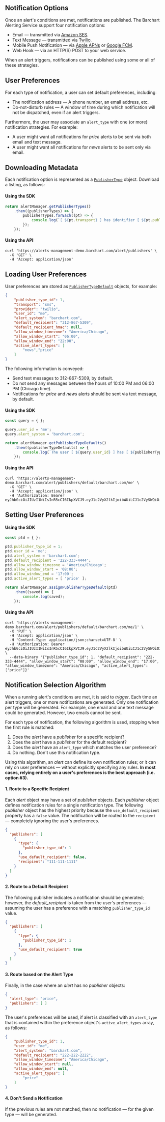 ## Notification Options

Once an alert's conditions are met, notifications are published. The Barchart Alerting Service support four notification options:

* Email — transmitted via [Amazon SES](https://aws.amazon.com/ses/).
* Text Message — transmitted via [Twilio](https://www.twilio.com/).
* Mobile Push Notification — via [Apple APNs](https://en.wikipedia.org/wiki/Apple_Push_Notification_service) or [Google FCM](https://firebase.google.com/docs/cloud-messaging).
* Web Hook — via an HTTP(S) POST to your web service.

When an alert triggers, notifications can be published using some or all of these strategies.

## User Preferences

For each type of notification, a user can set default preferences, including:

* The notification address — A phone number, an email address, etc.
* Do-not-disturb rules — A window of time during which notification will not be dispatched, even if an alert triggers.

Furthermore, the user may associate an ```alert_type``` with one (or more) notification strategies. For example:

* A user might want all notifications for _price_ alerts to be sent via both email and text message. 
* A user might want all notifications for _news_ alerts to be sent only via email.

## Downloading Metadata

Each notification option is represented as a [```PublisherType```](/content/sdk/lib-data?id=schemapublishertype) object. Download a listing, as follows:

#### Using the SDK

```js
return alertManager.getPublisherTypes()
	.then((publisherTypes) => {
		publisherTypes.forEach((pt) => {
			console.log(`[ ${pt.transport} ] has identifier [ ${pt.publisher_type_id} ]`);	
		});	
	});
```

#### Using the API

```shell
curl 'https://alerts-management-demo.barchart.com/alert/publishers' \ 
  -X 'GET' \
  -H 'Accept: application/json'
```

## Loading User Preferences

User preferences are stored as [```PublisherTypeDefault```](/content/sdk/lib-data?id=schemapublishertypedefault) objects, for example:

```json
{
	"publisher_type_id": 1,
	"transport": "sms",
	"provider": "twilio",
	"user_id": "me",
	"alert_system": "barchart.com",
	"default_recipient": "312-867-5309",
	"default_recipient_hmac": null,
	"allow_window_timezone": "America/Chicago",
	"allow_window_start": "06:00",
	"allow_window_end": "22:00",
	"active_alert_types": [
		"news","price"
	]
}
```

The following information is conveyed:

* Send text messages to 312-867-5309, by default.
* Do not send any messages between the hours of 10:00 PM and 06:00 PM (Chicago time).
* Notifications for _price_ and _news_ alerts should be sent via text message, by default.

#### Using the SDK

```js
const query = { };

query.user_id = 'me';
query.alert_system = 'barchart.com';

return alertManager.getPublisherTypeDefaults()
	.then((publisherTypeDefaults) => {
		console.log(`The user [ ${query.user_id} ] has [ ${publisherTypeDefaults.length} ] preferences`);
	});
```

#### Using the API

```shell
curl 'https://alerts-management-demo.barchart.com/alert/publishers/default/barchart.com/me' \
  -X 'GET' \
  -H 'Accept: application/json' \
  -H 'Authorization: Bearer eyJhbGciOiJIUzI1NiIsInR5cCI6IkpXVCJ9.eyJ1c2VyX2lkIjoibWUiLCJ1c2VySWQiOiJtZSIsImFsZXJ0X3N5c3RlbSI6ImJhcmNoYXJ0LmNvbSIsImNvbnRleHRJZCI6ImJhcmNoYXJ0LmNvbSIsImlhdCI6MTYwODI5MzQzM30.QFY6GphC1tGXJPNExJw2nqnjfU8heYTvKw16OKusQPw' 
```

## Setting User Preferences

#### Using the SDK

```js
const ptd = { };

ptd.publisher_type_id = 1;
ptd.user_id = 'me';
ptd.alert_system = 'barchart.com';
ptd.default_recipient = '222-333-4444';
ptd.allow_window_timezone = 'America/Chicago';
ptd.allow_window_start = '08:00';
ptd.allow_window_end = '17:00';
ptd.active_alert_types = [ 'price' ];

return alertManager.assignPublisherTypeDefault(ptd)
	.then((saved) => {
		console.log(saved);
	});
```

#### Using the API

```shell
curl 'https://alerts-management-demo.barchart.com/alert/publishers/default/barchart.com/me/1' \
  -X 'PUT' \
  -H 'Accept: application/json' \
  -H 'Content-Type: application/json;charset=UTF-8' \
  -H 'Authorization: Bearer eyJhbGciOiJIUzI1NiIsInR5cCI6IkpXVCJ9.eyJ1c2VyX2lkIjoibWUiLCJ1c2VySWQiOiJtZSIsImFsZXJ0X3N5c3RlbSI6ImJhcmNoYXJ0LmNvbSIsImNvbnRleHRJZCI6ImJhcmNoYXJ0LmNvbSIsImlhdCI6MTYwODI5MzQzM30.QFY6GphC1tGXJPNExJw2nqnjfU8heYTvKw16OKusQPw' \
  --data-binary '{"publisher_type_id": 1, "default_recipient": "222-333-4444", "allow_window_start": "08:00", "allow_window_end": "17:00", "allow_window_timezone": "America/Chicago", "active_alert_types": ["price"]}'
```

## Notification Selection Algorithm

When a running alert's conditions are met, it is said to _trigger_. Each time an alert triggers, one or more notifications are generated. Only one notification per type will be generated. For example, one email and one text message could be generated. However, two emails cannot be sent.

For each type of notification, the following algorithm is used, stopping when the first rule is matched:

1. Does the _alert_ have a _publisher_ for a specific recipient?
2. Does the _alert_ have a _publisher_ for the default recipient?
3. Does the _alert_ have an ```alert_type``` which matches the user preference?
4. Do nothing. Don't use this notification type.

Using this algorithm, an _alert_ can define its own notification rules; or it can rely on user preferences — without explicitly specifying any rules. **In most cases, relying entirely on a user's preferences is the best approach (i.e. option #3).**

#### 1. Route to a Specific Recipient

Each _alert_ object may have a set of _publisher_ objects. Each _publisher_ object defines notification rules for a single notification type. The following _publisher_ object has the highest priority because the ```use_default_recipient``` property has a ```false``` value. The notification will be routed to the ```recipient``` — completely ignoring the user's preferences.

```json
{
  "publishers": [
	{
	  "type": {
		"publisher_type_id": 1
	  },
	  "use_default_recipient": false,
	  "recipient": "111-111-1111"
	}
  ]
}
```

#### 2. Route to a Default Recipient

The following publisher indicates a notification should be generated; however, the _default_recipient_ is taken from the user's preferences — assuming the user has a preference with a matching ```publisher_type_id``` value.

```json
{
  "publishers": [
	{
	  "type": {
		"publisher_type_id": 1
	  },
	  "use_default_recipient": true
	}
  ]
}
```

#### 3. Route based on the Alert Type

Finally, in the case where an _alert_ has no _publisher_ objects:

```json
{
  "alert_type": "price",
  "publishers": [ ]
}
```

The user's preferences will be used, if alert is classified with an ```alert_type``` that is contained within the preference object's ```active_alert_types``` array, as follows:

```json
{
	"publisher_type_id": 1,
	"user_id": "me",
	"alert_system": "barchart.com",
	"default_recipient": "222-222-2222",
	"allow_window_timezone": "America/Chicago",
	"allow_window_start": null,
	"allow_window_end": null,
	"active_alert_types": [
		"price"
	]
}
```

#### 4. Don't Send a Notification

If the previous rules are not matched, then no notification — for the given type — will be generated.





